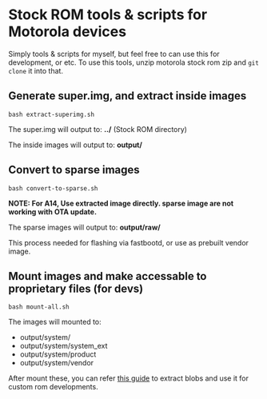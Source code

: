 # Stock ROM tools & scripts for Motorola devices

Simply tools & scripts for myself, but feel free to can use this for development, or etc.
To use this tools, unzip motorola stock rom zip and `git clone` it into that.

## Generate super.img, and extract inside images

```
bash extract-superimg.sh
```

The super.img will output to: **../** (Stock ROM directory)

The inside images will output to: **output/**

## Convert to sparse images

```
bash convert-to-sparse.sh
```
**NOTE: For A14, Use extracted image directly. sparse image are not working with OTA update.**



The sparse images will output to: **output/raw/**

This process needed for flashing via fastbootd, or use as prebuilt vendor image.

## Mount images and make accessable to proprietary files (for devs)

```
bash mount-all.sh
```

The images will mounted to:
* output/system/
* output/system/system_ext
* output/system/product
* output/system/vendor

After mount these, you can refer [this guide](https://wiki.lineageos.org/extracting_blobs_from_zips#extracting-proprietary-blobs-from-payload-based-otas) to extract blobs and use it for custom rom developments.
